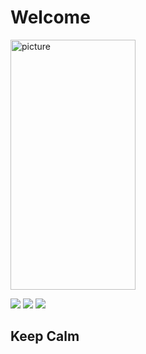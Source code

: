 # Welcome 

<img src="https://blush.ly/ateb0gaqu/p?bg=b9b0b0" alt="picture" width="200px" height="400px"/>

![](https://img.shields.io/badge/-HTML-red)
![](https://img.shields.io/badge/-CSS-blue)
![](https://img.shields.io/badge/-JavaScript-yellow)
 
## Keep Calm 
